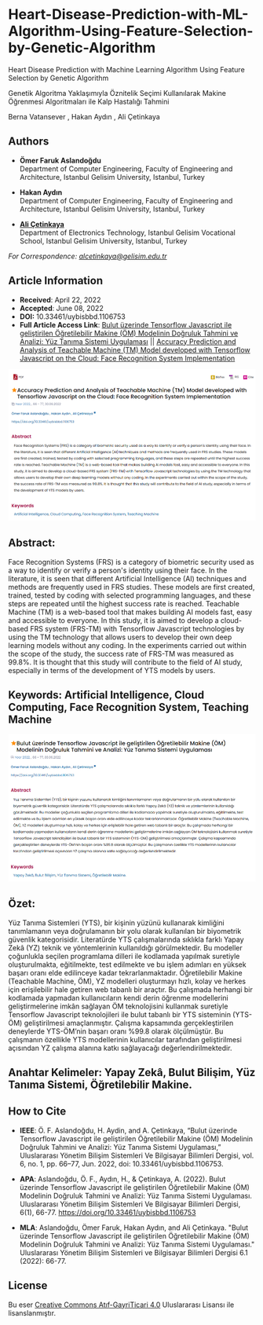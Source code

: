# Heart-Disease-Prediction-with-ML-Algorithm-Using-Feature-Selection-by-Genetic-Algorithm

Heart Disease Prediction with Machine Learning Algorithm Using Feature Selection by Genetic Algorithm

Genetik Algoritma Yaklaşımıyla Öznitelik Seçimi Kullanılarak Makine Öğrenmesi Algoritmaları ile Kalp Hastalığı Tahmini

Berna Vatansever , Hakan Aydın , Ali Çetinkaya 

## Authors

- **Ömer Faruk Aslandoğdu**  
  Department of Computer Engineering, Faculty of Engineering and Architecture, Istanbul Gelisim University, Istanbul, Turkey

- **Hakan Aydın**  
  Department of Computer Engineering, Faculty of Engineering and Architecture, Istanbul Gelisim University, Istanbul, Turkey

- [**Ali Çetinkaya**](https://scholar.google.com.tr/citations?user=XSEW-NcAAAAJ)  
  Department of Electronics Technology, Istanbul Gelisim Vocational School, Istanbul Gelisim University, Istanbul, Turkey  

*For Correspondence: alcetinkaya@gelisim.edu.tr*

## Article Information
- **Received**: April 22, 2022  
- **Accepted**: June 08, 2022
- **DOI:** 10.33461/uybisbbd.1106753
- **Full Article Access Link**: [Bulut üzerinde Tensorflow Javascript ile geliştirilen Öğretilebilir Makine (ÖM) Modelinin Doğruluk Tahmini ve Analizi: Yüz Tanıma Sistemi Uygulaması](https://dergipark.org.tr/en/pub/uybisbbd/article/1106753) || [Accuracy Prediction and Analysis of Teachable Machine (TM) Model developed with Tensorflow Javascript on the Cloud: Face Recognition System Implementation](https://dergipark.org.tr/en/pub/uybisbbd/article/1106753)

![alternatif metin](https://github.com/acetinkaya/Accuracy-Prediction-and-Analysis-of-Teachable-Machine-Model-with-Tensorflow-Javascript-on-the-Cloud/blob/main/tm3.png)

## Abstract:

Face Recognition Systems (FRS) is a category of biometric security used as a way to identify or verify a person's identity using their face. In the literature, it is seen that different Artificial Intelligence (AI) techniques and methods are frequently used in FRS studies. These models are first created, trained, tested by coding with selected programming languages, and these steps are repeated until the highest success rate is reached. Teachable Machine (TM) is a web-based tool that makes building AI models fast, easy and accessible to everyone. In this study, it is aimed to develop a cloud-based FRS system (FRS-TM) with Tensorflow Javascript technologies by using the TM technology that allows users to develop their own deep learning models without any coding. In the experiments carried out within the scope of the study, the success rate of FRS-TM was measured as 99.8%. It is thought that this study will contribute to the field of AI study, especially in terms of the development of YTS models by users.

## Keywords: Artificial Intelligence, Cloud Computing, Face Recognition System, Teaching Machine


![alternatif metin](https://github.com/acetinkaya/Accuracy-Prediction-and-Analysis-of-Teachable-Machine-Model-with-Tensorflow-Javascript-on-the-Cloud/blob/main/tm2.png)

## Özet: 

Yüz Tanıma Sistemleri (YTS), bir kişinin yüzünü kullanarak kimliğini tanımlamanın veya doğrulamanın bir yolu olarak kullanılan bir biyometrik güvenlik kategorisidir. Literatürde YTS çalışmalarında sıklıkla farklı Yapay Zekâ (YZ) teknik ve yöntemlerinin kullanıldığı görülmektedir. Bu modeller çoğunlukla seçilen programlama dilleri ile kodlamada yapılmak suretiyle oluşturulmakta, eğitilmekte, test edilmekte ve bu işlem adımları en yüksek başarı oranı elde edilinceye kadar tekrarlanmaktadır. Öğretilebilir Makine (Teachable Machine, ÖM), YZ modelleri oluşturmayı hızlı, kolay ve herkes için erişilebilir hale getiren web tabanlı bir araçtır. Bu çalışmada herhangi bir kodlamada yapmadan kullanıcıların kendi derin öğrenme modellerini geliştirmelerine imkân sağlayan ÖM teknolojisini kullanmak suretiyle Tensorflow Javascript teknolojileri ile bulut tabanlı bir YTS sisteminin (YTS-ÖM) geliştirilmesi amaçlanmıştır. Çalışma kapsamında gerçekleştirilen deneylerde YTS-ÖM’nin başarı oranı %99.8 olarak ölçülmüştür. Bu çalışmanın özellikle YTS modellerinin kullanıcılar tarafından geliştirilmesi açısından YZ çalışma alanına katkı sağlayacağı değerlendirilmektedir.

## Anahtar Kelimeler: Yapay Zekâ, Bulut Bilişim, Yüz Tanıma Sistemi, Öğretilebilir Makine.


## How to Cite

- **IEEE**: Ö. F. Aslandoğdu, H. Aydin, and A. Çeti̇nkaya, “Bulut üzerinde Tensorflow Javascript ile geliştirilen Öğretilebilir Makine (ÖM) Modelinin Doğruluk Tahmini ve Analizi: Yüz Tanıma Sistemi Uygulaması,” Uluslararası Yönetim Bilişim Sistemleri Ve Bilgisayar Bilimleri Dergisi, vol. 6, no. 1, pp. 66–77, Jun. 2022, doi: 10.33461/uybisbbd.1106753.

- **APA**: Aslandoğdu, Ö. F., Aydın, H., & Çetinkaya, A. (2022). Bulut üzerinde Tensorflow Javascript ile geliştirilen Öğretilebilir Makine (ÖM) Modelinin Doğruluk Tahmini ve Analizi: Yüz Tanıma Sistemi Uygulaması. Uluslararası Yönetim Bilişim Sistemleri Ve Bilgisayar Bilimleri Dergisi, 6(1), 66-77. https://doi.org/10.33461/uybisbbd.1106753	

- **MLA**: Aslandoğdu, Ömer Faruk, Hakan Aydın, and Ali Çetinkaya. "Bulut üzerinde Tensorflow Javascript ile geliştirilen Öğretilebilir Makine (ÖM) Modelinin Doğruluk Tahmini ve Analizi: Yüz Tanıma Sistemi Uygulaması." Uluslararası Yönetim Bilişim Sistemleri ve Bilgisayar Bilimleri Dergisi 6.1 (2022): 66-77.

## License

Bu eser [Creative Commons Atıf-GayriTicari 4.0](https://creativecommons.org/licenses/by-nc/4.0/) Uluslararası Lisansı ile lisanslanmıştır.
